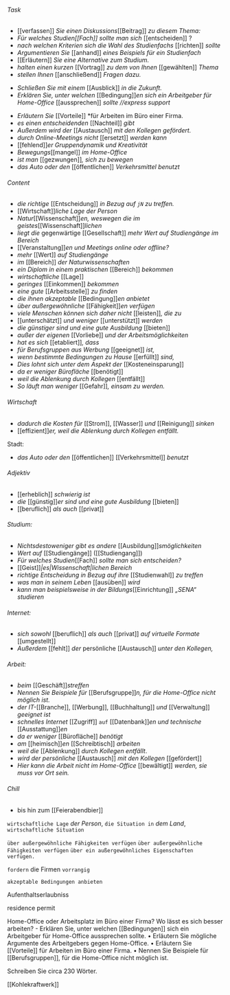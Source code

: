 ###### Task
- [[verfassen]] *Sie einen Diskussions*[[Beitrag]] *zu diesem Thema:*
- *Für welches Studien[[Fach]] sollte man sich* [[entscheiden]] ?
- *nach welchen Kriterien sich die Wahl des Studienfachs* [[richten]] *sollte*
- *Argumentieren Sie* [[anhand]] *eines Beispiels für ein Studienfach*
- [[Erläutern]] *Sie eine Alternative zum Studium.*
- *halten einen kurzen* [[Vortrag]] *zu dem von Ihnen* [[gewählten]] *Thema*
- *stellen Ihnen* [[anschließend]] *Fragen dazu.*
* *Schließen Sie mit einem* [[Ausblick]] *in die Zukunft.*
* *Erklären Sie, unter welchen* [[Bedingung]]*en sich ein Arbeitgeber für Home-Office* [[aussprechen]] *sollte  //express support*
- *Erläutern Sie* [[Vorteile]] *für Arbeiten im Büro einer Firma.
- *es einen entscheidenden* [[Nachteil]] *gibt*
- *Außerdem wird der* [[Austausch]] *mit den Kollegen gefördert.* 
- *durch Online-Meetings nicht* [[ersetzt]] *werden kann*
- [[fehlend]]*er Gruppendynamik und Kreativität*
- *Bewegungs*[[mangel]] *im Home-Office*
- *ist man* [[gezwungen]]*, sich zu bewegen*
- *das Auto oder den* [[öffentlichen]] *Verkehrsmittel benutzt*
 
###### Content
- *die richtige* [[Entscheidung]] *in Bezug auf `jN` zu treffen.*
- [[Wirtschaft]]*liche Lage der Person*
- *Natur*[[Wissenschaft]]*en, weswegen die im geistes*[[Wissenschaft]]*lichen*
- *liegt die* gegenwärtige [[Gesellschaft]] *mehr Wert auf Studiengänge im Bereich*
- [[Veranstaltung]]*en und Meetings online oder offline?*
- *mehr* [[Wert]] *auf Studiengänge*
- *im* [[Bereich]] *der Naturwissenschaften*
- *ein Diplom in einem praktischen* [[Bereich]] *bekommen*
- *wirtschaftliche* [[Lage]]
- *geringes* [[Einkommen]] *bekommen*
- *eine gute* [[Arbeitsstelle]] *zu finden*
- *die ihnen akzeptable* [[Bedingung]]*en* *anbietet*
- *über außergewöhnliche* [[Fähigkeit]]*en* *verfügen*
- *viele Menschen können sich daher nicht* [[leisten]]*, die zu* 
- [[unterschätzt]] *und weniger* [[unterstützt]] *werden*
- *die günstiger sind und eine gute Ausbildung* [[bieten]]
- *außer der eigenen* [[Vorliebe]] *und der Arbeitsmöglichkeiten*
- *hat es sich* [[etabliert]]*, dass*
- *für Berufsgruppen aus Werbung* [[geeignet]] *ist,*
- *wenn bestimmte Bedingungen zu Hause* [[erfüllt]] *sind,* 
- *Dies lohnt sich unter dem Aspekt der* [[Kosteneinsparung]]
- *da er weniger Bürofläche* [[benötigt]] 
- *weil die* *Ablenkung* *durch Kollegen* [[entfällt]]
- *So läuft man weniger* [[Gefahr]]*, einsam zu werden.* 

###### Wirtschaft
- *dadurch die Kosten für* [[Strom]], [[Wasser]] *und* [[Reinigung]] *sinken*
- [[effizient]]*er, weil die Ablenkung durch Kollegen entfällt.*

Stadt:
- *das Auto oder den* [[öffentlichen]] [[Verkehrsmittel]] *benutzt*


###### Adjektiv 
- [[erheblich]] *schwierig ist*
- *die* [[günstig]]*er* *sind und eine gute Ausbildung* [[bieten]]
- [[beruflich]] *als auch* [[privat]]

###### Studium:
- *Nichtsdestoweniger gibt es andere* [[Ausbildung]]*smöglichkeiten*
- *Wert auf* [[Studiengänge]] ([[Studiengang]])
- *Für welches Studien*[[Fach]] *sollte man sich entscheiden?*
- [[Geist]]*|es|Wissenschaft|lichen* *Bereich*
-  *richtige Entscheidung in Bezug auf ihre* [[Studienwahl]] *zu treffen* 
- *was man in seinem Leben* [[ausüben]] *wird*
- *kann man beispielsweise in der Bildungs*[[Einrichtung]] *„SENA“ studieren*

###### Internet:
- *sich sowohl* [[beruflich]] *als auch* [[privat]] *auf virtuelle Formate* [[umgestellt]] 
- *Außerdem* [[fehlt]] *der* persönliche [[Austausch]] *unter den Kollegen,* 

###### Arbeit:
- *beim* [[Geschäft]]*streffen*
- *Nennen Sie Beispiele für* [[Berufsgruppe]]*n, für die Home-Office nicht möglich ist.*
- *der IT-*[[Branche]], [[Werbung]], [[Buchhaltung]] *und* [[Verwaltung]] *geeignet ist*
- *schnelles Internet* [[Zugriff]] `auf` [[Datenbank]]*en und technische* [[Ausstattung]]*en*
- *da er weniger* [[Bürofläche]] *benötigt* 
- *am* [[heimisch]]*en* [[Schreibtisch]] *arbeiten*
- *weil die* [[Ablenkung]] *durch Kollegen* *entfällt*.
- *wird der persönliche* [[Austausch]] *mit den Kollegen* [[gefördert]]
- *Hier kann die Arbeit nicht im Home-Office* [[bewältigt]] *werden, sie muss vor Ort sein.*

###### Chill
- bis hin zum [[Feierabendbier]]





`wirtschaftliche Lage` *der Person*, 
`die Situation in` *dem Land*,
`wirtschaftliche Situation`

`über außergewöhnliche Fähigkeiten verfügen`
`über außergewöhnliche Fähigkeiten verfügen`
`über ein außergewöhnliches Eigenschaften verfügen.` 

`fordern` die Firmen `vorrangig`

`akzeptable Bedingungen anbieten`


Aufenthaltserlaubniss

residence permit


Home-Office oder Arbeitsplatz im Büro einer Firma?
Wo lässt es sich besser arbeiten?
	-	Erklären Sie, unter welchen [[Bedingungen]] sich ein Arbeitgeber für Home-Office aussprechen sollte.
	•	Erläutern Sie mögliche Argumente des Arbeitgebers gegen Home-Office.
	•	Erläutern Sie [[Vorteile]] für Arbeiten im Büro einer Firma.
	•	Nennen Sie Beispiele für [[Berufsgruppen]], für die Home-Office nicht möglich ist.

Schreiben Sie circa 230 Wörter.


[[Kohlekraftwerk]]